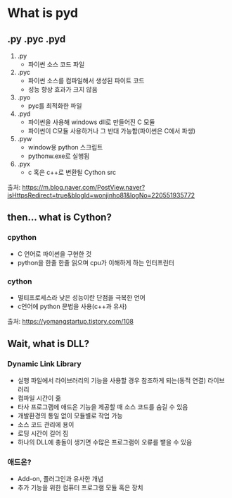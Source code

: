 # What is pyd

## .py .pyc .pyd

1. .py
   - 파이썬 소스 코드 파일
2. .pyc
   - 파이썬 소스를 컴파일해서 생성된 파이트 코드
   - 성능 향상 효과가 크지 않음
3. .pyo
   - pyc를 최적화한 파일
4. .pyd
   - 파이썬을 사용해 windows dll로 만들어진 C 모듈
   - 파이썬이 C모듈 사용하거나 그 반대 가능함(파이썬은 C에서 파생)
5. .pyw
   - window용 python 스크립트
   - pythonw.exe로 실행됨
6. .pyx
   - c 혹은 c++로 변환될 Cython src

출처: https://m.blog.naver.com/PostView.naver?isHttpsRedirect=true&blogId=wonjinho81&logNo=220551935772



## then... what is Cython?

### cpython

- C 언어로 파이썬을 구현한 것
- python을 한줄 한줄 읽으며 cpu가 이해하게 하는 인터프린터



### cython

- 멀티프로세스라 낮은 성능이란 단점을 극복한 언어
- c언어에 python 문법을 사용(c++과 유사)

출처: https://yomangstartup.tistory.com/108



## Wait, what is DLL?

### Dynamic Link Library

- 실행 파일에서 라이브러리의 기능을 사용할 경우 참조하게 되는(동적 연결) 라이브러리
- 컴파일 시간이 줆
- 타사 프로그램에 애드온 기능을 제공할 때 소스 코드를 숨길 수 있음
- 개발환경의 통일 없이 모듈별로 작업 가능
- 소스 코드 관리에 용이
- 로딩 시간이 길어 짐
- 하나의 DLL에 충돌이 생기면 수많은 프로그램이 오류를 뱉을 수 있음



### 애드온?

- Add-on, 플러그인과 유사한 개념
- 추가 기능을 위한 컴퓨터 프로그램 모듈 혹은 장치